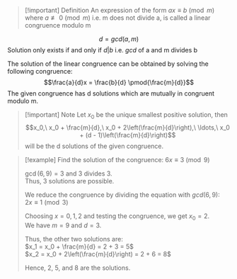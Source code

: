> [!important] Definition
> An expression of the form $ax ≡ b \pmod m$ where $a \not\equiv 0 \pmod m$ i.e. m does not divide a, is called a linear congruence modulo m

$$d = gcd(a,m)$$
Solution only exists if and only if $d|b$ i.e. $gcd$ of a and m divides b

The solution of the linear congruence can be obtained by solving the following congruence:
$$\frac{a}{d}x = \frac{b}{d} \pmod{\frac{m}{d}}$$
The given congruence has d solutions which are mutually in congruent modulo m.

>[!important] Note 
>Let $x_{0}$ be the unique smallest positive solution, then
>$$x_0,\ x_0 + \frac{m}{d},\ x_0 + 2\left(\frac{m}{d}\right),\ \ldots,\ x_0 + (d - 1)\left(\frac{m}{d}\right)$$
>will be the d solutions of the given congruence.


> [!example] Find the solution of the congruence: $6x \equiv 3 \pmod{9}$
> 
> $\gcd(6, 9) = 3$ and $3$ divides $3$.  
> Thus, $3$ solutions are possible.
> 
> We reduce the congruence by dividing the equation with $gcd(6,9)$:  
> $2x \equiv 1 \pmod{3}$
> 
> Choosing $x = 0, 1, 2$ and testing the congruence, we get $x_0 = 2$.  
> We have $m = 9$ and $d = 3$.
> 
> Thus, the other two solutions are:  
> $x_1 = x_0 + \frac{m}{d} = 2 + 3 = 5$  
> $x_2 = x_0 + 2\left(\frac{m}{d}\right) = 2 + 6 = 8$
> 
> Hence, $2$, $5$, and $8$ are the solutions.